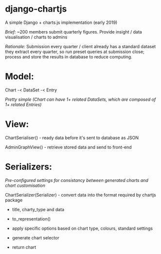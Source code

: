 # django-chartjs
A simple Django + charts.js implementation (early 2019)

*Brief:* ~200 members submit quarterly figures. Provide insight / data visualisation / charts to admins

*Rationale:* Submission every quarter / client already has a standard dataset they extract every quarter, so run preset queries at submission close; process and store the results in database to reduce computing.

# Model:
Chart -< DataSet -< Entry

*Pretty simple (Chart can have 1+ related DataSets, which are composed of 1+ related Entries)*

# View:
ChartSerialiser() - ready data before it's sent to database as JSON

AdminGraphView() - retrieve stored data and send to front-end

# Serializers:
*Pre-configured settings for consistancy between generated charts and chart customisation*

ChartSerializer(Serializer) - convert data into the format required by chartjs package

- title, charty_type and data
    
- to_representation()
    
- apply specific options based on chart type, colours, standard settings
    
- generate chart selector
    
- return chart
